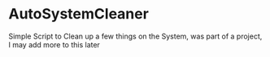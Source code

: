 AutoSystemCleaner
=================

Simple Script to Clean up a few things on the System, was part of a project, I may add more to this later
